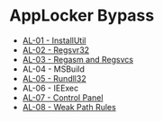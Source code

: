 # AppLocker Bypass

* [AL-01 - InstallUtil](https://pentestlab.blog/2017/05/08/applocker-bypass-installutil/)
* [AL-02 - Regsvr32](https://pentestlab.blog/2017/05/11/applocker-bypass-regsvr32/)
* [AL-03 - Regasm and Regsvcs](https://pentestlab.blog/2017/05/19/applocker-bypass-regasm-and-regsvcs/)
* AL-04 - MSBuild
* [AL-05 - Rundll32](https://pentestlab.blog/2017/05/23/applocker-bypass-rundll32/)
* AL-06 - IEExec
* [AL-07 - Control Panel](https://pentestlab.blog/2017/05/24/applocker-bypass-control-panel/)
* [AL-08 - Weak Path Rules](https://pentestlab.blog/2017/05/22/applocker-bypass-weak-path-rules/)
